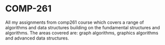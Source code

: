 # COMP-261
All my assignments from comp261 course which covers a range of algorithms and data structures building on the fundamental structures and algorithms.
The areas covered are: graph algorithms, graphics algorithms and advanced data structures.
